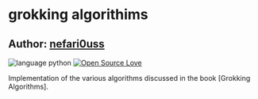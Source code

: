 # grokking algorithims

## Author: [nefari0uss](https://www.github.com/nefari0uss)

![language python](https://img.shields.io/badge/language-Python-blue.svg "Language Java")
[![Open Source Love](https://badges.frapsoft.com/os/mit/mit.svg?v=102)](https://github.com/ellerbrock/open-source-badge/)

Implementation of the various algorithms discussed in the book [Grokking Algorithms]. 
